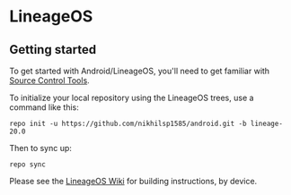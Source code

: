 LineageOS
===========

Getting started
---------------

To get started with Android/LineageOS, you'll need to get familiar with [Source Control Tools](https://source.android.com/setup/develop).

To initialize your local repository using the LineageOS trees, use a command like this:
```
repo init -u https://github.com/nikhilsp1585/android.git -b lineage-20.0 
```
Then to sync up:
```
repo sync
```
Please see the [LineageOS Wiki](https://wiki.lineageos.org/) for building instructions, by device.

